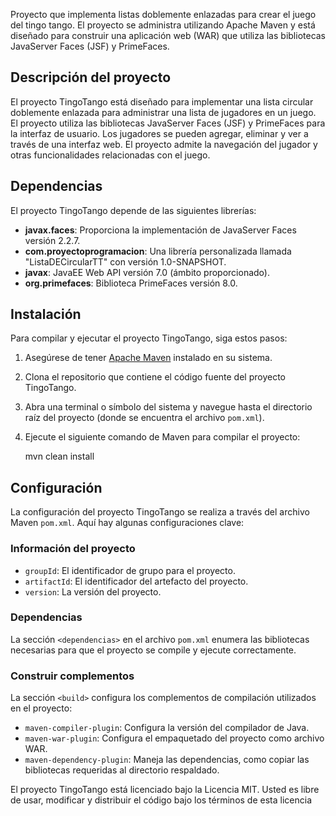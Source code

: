 Proyecto que implementa listas doblemente enlazadas para crear el juego del tingo tango. El proyecto se administra utilizando Apache Maven y está diseñado para construir una aplicación web (WAR) que utiliza las bibliotecas JavaServer Faces (JSF) y PrimeFaces.

## Descripción del proyecto

El proyecto TingoTango está diseñado para implementar una lista circular doblemente enlazada para administrar una lista de jugadores en un juego. El proyecto utiliza las bibliotecas JavaServer Faces (JSF) y PrimeFaces para la interfaz de usuario. Los jugadores se pueden agregar, eliminar y ver a través de una interfaz web. El proyecto admite la navegación del jugador y otras funcionalidades relacionadas con el juego.

## Dependencias

El proyecto TingoTango depende de las siguientes librerías:

- **javax.faces**: Proporciona la implementación de JavaServer Faces versión 2.2.7.
- **com.proyectoprogramacion**: Una librería personalizada llamada "ListaDECircularTT" con versión 1.0-SNAPSHOT.
- **javax**: JavaEE Web API versión 7.0 (ámbito proporcionado).
- **org.primefaces**: Biblioteca PrimeFaces versión 8.0.

## Instalación

Para compilar y ejecutar el proyecto TingoTango, siga estos pasos:

1. Asegúrese de tener [Apache Maven](https://maven.apache.org/) instalado en su sistema.
2. Clona el repositorio que contiene el código fuente del proyecto TingoTango.
3. Abra una terminal o símbolo del sistema y navegue hasta el directorio raíz del proyecto (donde se encuentra el archivo `pom.xml`).
4. Ejecute el siguiente comando de Maven para compilar el proyecto:

   mvn clean install

## Configuración

La configuración del proyecto TingoTango se realiza a través del archivo Maven `pom.xml`. Aquí hay algunas configuraciones clave:

### Información del proyecto

- `groupId`: El identificador de grupo para el proyecto.
- `artifactId`: El identificador del artefacto del proyecto.
- `version`: La versión del proyecto.

### Dependencias

La sección `<dependencias>` en el archivo `pom.xml` enumera las bibliotecas necesarias para que el proyecto se compile y ejecute correctamente.

### Construir complementos

La sección `<build>` configura los complementos de compilación utilizados en el proyecto:

- `maven-compiler-plugin`: Configura la versión del compilador de Java.
- `maven-war-plugin`: Configura el empaquetado del proyecto como archivo WAR.
- `maven-dependency-plugin`: Maneja las dependencias, como copiar las bibliotecas requeridas al directorio respaldado.

El proyecto TingoTango está licenciado bajo la Licencia MIT. Usted es libre de usar, modificar y distribuir el código bajo los términos de esta licencia